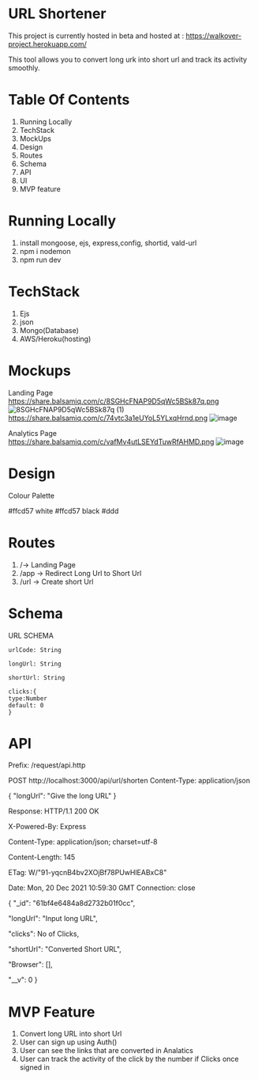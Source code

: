 # URL Shortener
This project is currently hosted in beta and hosted at : https://walkover-project.herokuapp.com/

This tool allows you to convert long urk into short url and track its activity smoothly. 

# Table Of Contents
1. Running Locally
2. TechStack
3. MockUps
4. Design
5. Routes
6. Schema
7. API
8. UI
9. MVP feature

# Running Locally
1. install mongoose, ejs, express,config, shortid, vald-url
2. npm i nodemon
3. npm run dev

# TechStack
1. Ejs
2. json
3. Mongo(Database)
4. AWS/Heroku(hosting)


# Mockups

Landing Page
  https://share.balsamiq.com/c/8SGHcFNAP9D5qWc5BSk87q.png
  ![8SGHcFNAP9D5qWc5BSk87q (1)](https://share.balsamiq.com/c/3zfANeQzckXzYunPGqjpPm.png)
  https://share.balsamiq.com/c/74vtc3a1eUYoL5YLxqHrnd.png 
  ![image](https://user-images.githubusercontent.com/90218870/146903645-1a34cc6e-0f95-4828-a1b1-0aaa7d814695.png)

  
Analytics Page
 https://share.balsamiq.com/c/vafMv4utLSEYdTuwRfAHMD.png
  ![image](https://user-images.githubusercontent.com/90218870/146903751-2fd762ca-e51a-405f-83ed-db224b33dbd7.png)


# Design
Colour Palette

   #ffcd57
   white
   #ffcd57
   black
   #ddd
   
   
   
# Routes
1. /-> Landing Page
2. /app -> Redirect Long Url to Short Url
3. /url -> Create short Url

# Schema
URL SCHEMA
   
    urlCode: String
    
    longUrl: String
    
    shortUrl: String
    
    clicks:{
    type:Number
    default: 0
    }

    
    
# API

Prefix: /request/api.http


 POST http://localhost:3000/api/url/shorten 
Content-Type: application/json

{
"longUrl": "Give the long URL"
}

Response:
HTTP/1.1 200 OK

X-Powered-By: Express

Content-Type: application/json; charset=utf-8

Content-Length: 145

ETag: W/"91-yqcnB4bv2XOjBf78PUwHlEABxC8"

Date: Mon, 20 Dec 2021 10:59:30 GMT
Connection: close

{
  "_id": "61bf4e6484a8d2732b01f0cc",
  
  "longUrl": "Input long URL",
  
  "clicks": No of Clicks,
  
  "shortUrl": "Converted Short URL",
  
  "Browser": [],
  
  "__v": 0
}


# MVP Feature


1. Convert long URL into short Url
2. User can sign up using Auth()
3. User can see the links that are converted in Analatics
4. User can track the activity of the click by the number if Clicks once signed in




